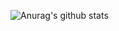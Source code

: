 ![Anurag's github stats](https://github-readme-stats.vercel.app/api?username=ktoxcon&hide=["stars"])
